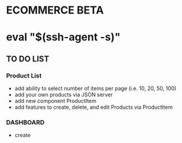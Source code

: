 # ECOMMERCE BETA

# eval "$(ssh-agent -s)"

## TO DO LIST

### Product List
  - add ability to select number of items per page (i.e. 10, 20, 50, 100)
  - add your own products via JSON server
  - add new component ProductItem 
  - add features to create, delete, and edit Products via ProductItem

### DASHBOARD
  - create 
